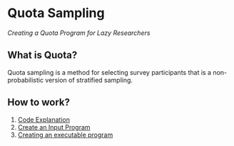 # Quota Sampling
*Creating a Quota Program for Lazy Researchers*

## What is Quota?
Quota sampling is a method for selecting survey participants that is a non-probabilistic version of stratified sampling.

## How to work?
1. [Code Explanation](https://www.notion.so/tootouch/3a65d059a2534b1aa541d17d393a35b3)
2. [Create an Input Program](https://www.notion.so/tootouch/452f990b18e046028ed38be604de4a97)
3. [Creating an executable program](https://www.notion.so/tootouch/4540124049064dff8f3908ac992f577e)
